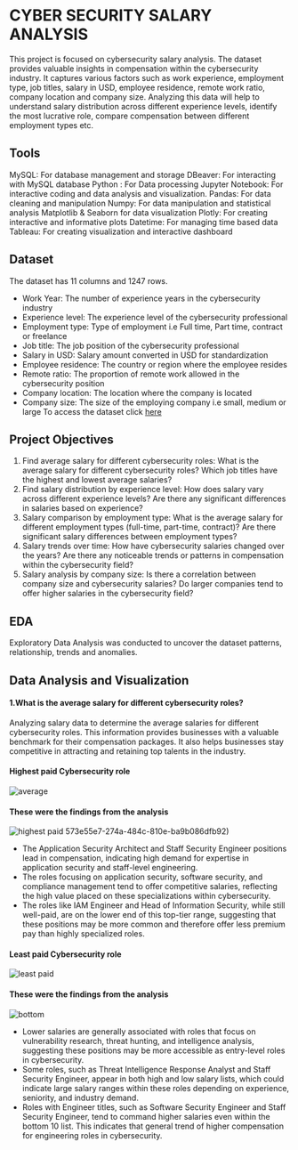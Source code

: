 # CYBER SECURITY SALARY ANALYSIS
This project is focused on cybersecurity salary analysis. The dataset provides valuable insights in compensation within the cybersecurity industry. It captures various factors such as work experience, employment type, job titles, salary in USD, employee residence, remote work ratio, company location and company size. Analyzing this data will help to understand salary distribution across different experience levels, identify the most lucrative role, compare compensation between different employment types etc.
## Tools
MySQL: For database management and storage
DBeaver: For interacting with MySQL database
Python : For Data processing
Jupyter Notebook: For interactive coding and data analysis and visualization.
Pandas: For data cleaning and manipulation
Numpy: For data manipulation and statistical analysis
Matplotlib & Seaborn for data visualization
Plotly: For creating interactive and informative plots
Datetime: For managing time based data 
Tableau: For creating visualization and interactive dashboard
## Dataset
The dataset has 11 columns and 1247 rows.
* Work Year: The number of experience years in the cybersecurity industry
* Experience level: The experience level of the cybersecurity professional
* Employment type: Type of employment i.e Full time, Part time, contract or freelance
* Job title: The job position of the cybersecurity professional
* Salary in USD: Salary amount converted in USD for standardization
* Employee residence: The country or region where the employee resides
* Remote ratio: The proportion of remote work allowed in the cybersecurity position
* Company location: The location where the company is located
* Company size: The size of the employing company i.e small, medium or large
To access the dataset click [here](https://github.com/zmutisya/Cyber-security-salary-analysis/blob/master/cybersecurity_salaries.csv)
## Project Objectives
1. Find average salary for different cybersecurity roles: What is the average salary for different cybersecurity roles? Which job titles have the highest and lowest average salaries?
2. Find salary distribution by experience level: How does salary vary across different experience levels? Are there any significant differences in salaries based on experience?
3. Salary comparison by employment type: What is the average salary for different employment types (full-time, part-time, contract)? Are there significant salary differences between employment types?
4. Salary trends over time: How have cybersecurity salaries changed over the years? Are there any noticeable trends or patterns in compensation within the cybersecurity field?
5. Salary analysis by company size: Is there a correlation between company size and cybersecurity salaries? Do larger companies tend to offer higher salaries in the cybersecurity field?
## EDA
Exploratory Data Analysis was conducted to uncover the dataset patterns, relationship, trends and anomalies. 
## Data Analysis and Visualization
#### **1.What is the average salary for different cybersecurity roles?**
Analyzing salary data to determine the average salaries for different cybersecurity roles. This information provides businesses with a valuable benchmark for their compensation packages. It also helps businesses stay competitive in attracting and retaining top talents in the industry.
#### Highest paid Cybersecurity role
![average](https://github.com/user-attachments/assets/2d807677-0d2c-485e-8d44-5ff4331f1432)
#### These were the findings from the analysis
![highest paid](https://github.com/user-attachments/assets/2e188163-273f-4292-ac2c-edd78a76c8d7)
573e55e7-274a-484c-810e-ba9b086dfb92)
* The Application Security Architect and Staff Security Engineer positions lead in compensation, indicating high demand for expertise in application security and staff-level engineering.
* The roles focusing on application security, software security, and compliance management tend to offer competitive salaries, reflecting the high value placed on these specializations within cybersecurity.
* The roles like IAM Engineer and Head of Information Security, while still well-paid, are on the lower end of this top-tier range, suggesting that these positions may be more common and therefore offer less premium pay than highly specialized roles.
#### Least paid Cybersecurity role
![least paid](https://github.com/user-attachments/assets/8fa6d7f9-f391-4e08-9437-ae51c79d7fd0)
#### These were the findings from the analysis
![bottom](https://github.com/user-attachments/assets/be57ad9f-4c45-4cc6-be45-bb86dfbc87c5)
* Lower salaries are generally associated with roles that focus on vulnerability research, threat hunting, and intelligence analysis, suggesting these positions may be more accessible as entry-level roles in cybersecurity.
* Some roles, such as Threat Intelligence Response Analyst and Staff Security Engineer, appear in both high and low salary lists, which could indicate large salary ranges within these roles depending on experience, seniority, and industry demand.
* Roles with Engineer titles, such as Software Security Engineer and Staff Security Engineer, tend to command higher salaries even within the bottom 10 list. This indicates that general trend of higher compensation for engineering roles in cybersecurity.
